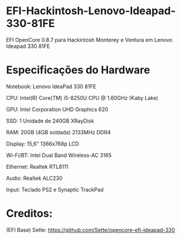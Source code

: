 # EFI-Hackintosh-Lenovo-Ideapad-330-81FE

EFI OpenCore 0.8.7 para Hackintosh Monterey e Ventura em Lenovo Ideapad 330 81FE

# Especificações do Hardware

Notebook: Lenovo IdeaPad 330 81FE

CPU: Intel(R) Core(TM) i5-8250U CPU @ 1.60GHz (Kaby Lake)

GPU: Intel Corporation UHD Graphics 620

SSD: 1 Unidade de 240GB XRayDisk

RAM: 20GB (4GB soldada) 2133MHz DDR4

Display: 15,6" 1366x768p LCD

Wi-Fi/BT: Intel Dual Band Wireless-AC 3165

Ethernet: Realtek RTL8111

Audio: Realtek ALC230

Input: Teclado PS2 e Synaptic TrackPad

# Creditos:
(EFI Base) Sette:
https://github.com/Sette/opencore-efi-ideapad-330
